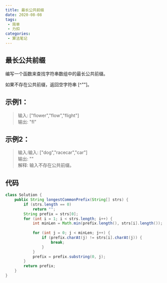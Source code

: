 ```yaml
---
title: 最长公共前缀
date: 2020-08-08
tags:
 - 简单
 - 力扣
categories:
 - 算法笔记
---
```


## 最长公共前缀

编写一个函数来查找字符串数组中的最长公共前缀。  

如果不存在公共前缀，返回空字符串 [^""]。

## 示例1：
>输入: ["flower","flow","flight"]  
输出: "fl"

## 示例2：
>输入:输入: ["dog","racecar","car"]  
输出: ""  
解释: 输入不存在公共前缀。  

## 代码
```java
class Solution {
    public String longestCommonPrefix(String[] strs) {
        if (strs.length == 0)
            return "";
        String prefix = strs[0]; 
        for (int i = 1; i < strs.length; i++) {
            int minLen = Math.min(prefix.length(), strs[i].length());
            
            for (int j = 0; j < minLen; j++) {
                if (prefix.charAt(j) != strs[i].charAt(j)) {
                    break;
                }
            }
            prefix = prefix.substring(0, j);
        }
        return prefix;
    }
}
```

